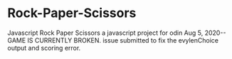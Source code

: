 # Rock-Paper-Scissors
Javascript Rock Paper Scissors
a javascript project for odin
Aug 5, 2020-- GAME IS CURRENTLY BROKEN. issue submitted to fix the evylenChoice output and scoring error.
